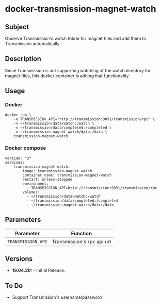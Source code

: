 # docker-transmission-magnet-watch

## Subject

Observe Transmission's watch folder for magnet files and add them to Transmission automatically

## Description

Since Transmission is not supporting watching of the watch directory for magnet files, this docker container is adding that functionality.

## Usage

### Docker

```
docker run \
    -e TRANSMISSION_API="http://transmission:9091/transmission/rpc" \
    -v ~/transmission/data/watch:/watch \
    -v ~/transmission/data/completed:/completed \
    -v ~/transmission-magnet-watch/data:/data \
    transmission-magnet-watch
```

### Docker compose

```
version: "3"
services:
    transmission-magnet-watch:
        image: transmission-magnet-watch
        container_name: transmission-magnet-watch
        restart: unless-stopped
        environment:
          - TRANSMISSION_API=http://transmission:9091/transmission/rpc
        volumes:
          - ~/transmission/data/watch:/watch
          - ~/transmission/data/completed:/completed
          - ~/transmission-magnet-watch/data:/data
```

## Parameters

| Parameter | Function |
| :----: | --- |
| `TRANSMISSION_API` | Transmission's rpc api url |

## Versions

* **18.04.20:** - Initial Release.

## To Do

- Support Transmission's username/password